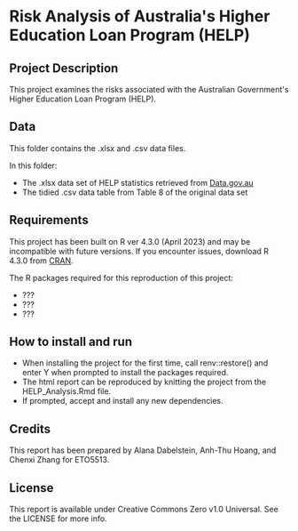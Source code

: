 # Risk Analysis of Australia's Higher Education Loan Program (HELP)

## Project Description

This project examines the risks associated with the Australian Government's Higher Education Loan Program (HELP).

## Data

This folder contains the .xlsx and .csv data files.

In this folder:

- The .xlsx data set of HELP statistics retrieved from [Data.gov.au](https://data.gov.au/dataset/ds-dga-ce4c58ec-c930-4a05-8a37-f244d960e5f8/details?q=taxation%20statistics)
- The tidied .csv data table from Table 8 of the original data set

## Requirements

This project has been built on R ver 4.3.0 (April 2023) and may be incompatible with future versions. 
If you encounter issues, download R 4.3.0 from [CRAN](https://cran.r-project.org/).

The R packages required for this reproduction of this project:

- ???
- ???
- ???

## How to install and run

- When installing the project for the first time, call renv::restore() and enter Y when prompted to install the packages required.
- The html report can be reproduced by knitting the project from the HELP_Analysis.Rmd file.
- If prompted, accept and install any new dependencies.

## Credits

This report has been prepared by Alana Dabelstein, Anh-Thu Hoang, and Chenxi Zhang for ETO5513.

## License

This report is available under Creative Commons Zero v1.0 Universal. See the LICENSE for more info.
